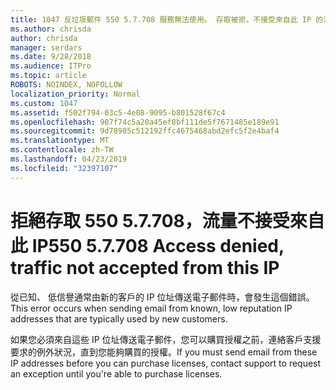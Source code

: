 ```yaml
---
title: 1047 反垃圾郵件 550 5.7.708 服務無法使用。 存取被拒，不接受來自此 IP 的流量
ms.author: chrisda
author: chrisda
manager: serdars
ms.date: 9/28/2018
ms.audience: ITPro
ms.topic: article
ROBOTS: NOINDEX, NOFOLLOW
localization_priority: Normal
ms.custom: 1047
ms.assetid: f502f794-03c5-4e08-9095-b801528f67c4
ms.openlocfilehash: 907f74c5a20a45ef8bf111de5f7671485e189e91
ms.sourcegitcommit: 9d78905c512192ffc4675468abd2efc5f2e4baf4
ms.translationtype: MT
ms.contentlocale: zh-TW
ms.lasthandoff: 04/23/2019
ms.locfileid: "32397107"
---
```

# <a name="550-57708-access-denied-traffic-not-accepted-from-this-ip"></a><span data-ttu-id="c3ca4-103">拒絕存取 550 5.7.708，流量不接受來自此 IP</span><span class="sxs-lookup"><span data-stu-id="c3ca4-103">550 5.7.708 Access denied, traffic not accepted from this IP</span></span>

<span data-ttu-id="c3ca4-104">從已知、 低信譽通常由新的客戶的 IP 位址傳送電子郵件時，會發生這個錯誤。</span><span class="sxs-lookup"><span data-stu-id="c3ca4-104">This error occurs when sending email from known, low reputation IP addresses that are typically used by new customers.</span></span>

<span data-ttu-id="c3ca4-105">如果您必須來自這些 IP 位址傳送電子郵件，您可以購買授權之前，連絡客戶支援要求的例外狀況，直到您能夠購買的授權。</span><span class="sxs-lookup"><span data-stu-id="c3ca4-105">If you must send email from these IP addresses before you can purchase licenses, contact support to request an exception until you're able to purchase licenses.</span></span>
